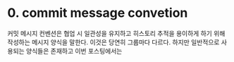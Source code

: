 # 0. commit message convetion

커밋  메시지 컨벤션은 협업 시 일관성을 유지하고 히스토리 추적을 용이하게 하기 위해 작성하는 메시지 양식을 말한다. 이것은 당연히 그룹마다 다르다. 하지만 일반적으로 사용되는 양식들은 존재하고 이번 포스팅에서는 
<!--stackedit_data:
eyJoaXN0b3J5IjpbLTE1NDEzNjcyLC02MTE0OTkxODAsLTIwOD
g3NDY2MTJdfQ==
-->